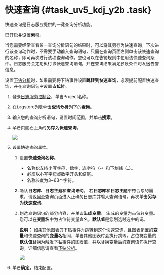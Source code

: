 # 快速查询 {#task_uv5_kdj_y2b .task}

快速查询是日志服务提供的一键查询分析功能。

已开启并设置**索引**。

当您需要经常查看某一查询分析语句的结果时，可以将其另存为快速查询，下次进行该查询动作时，不需要手动输入查询语句，只需在查询页面左侧单击该快速查询的名称，即可再次进行该项查询动作。您也可以在告警规则中使用该快速查询条件。日志服务会定期执行该快速查询语句，并在查询结果满足预设条件时发送告警信息。

设置[下钻分析](intl.zh-CN/用户指南/可视化分析/分析图表/下钻分析.md)时，如果需要将下钻事件设置**跳转到快速查询**，必须提前配置快速查询，并在查询语句中设置**占位符**。

1.  登录[日志服务控制台](https://sls.console.aliyun.com)，单击Project名称。 
2.  在Logstore列表单击**查询分析**列下的**查询**。 
3.  输入您的查询分析语句，设置时间范围，并单击**搜索**。 
4.  单击页面右上角的**另存为快速查询**。 

    ![](http://static-aliyun-doc.oss-cn-hangzhou.aliyuncs.com/assets/img/18787/154166221310769_zh-CN.png)

5.  设置快速查询属性。 
    1.  设置**快速查询名称**。 
        -   名称仅支持小写字母、数字、连字符（-）和下划线（\_）。
        -   必须以小写字母或数字开头和结尾。
        -   名称长度为3~63个字符。
    2.  确认**日志库**、**日志主题**和**查询语句**。 若**日志库**和**日志主题**不符合您的需求，请返回至查询页面进入正确的日志库并输入查询语句，再次单击**另存为快速查询**。
    3.  划选查询语句的部分内容，并单击**生成变量**。 生成的变量为占位符变量。您可以在**变量名**中为占位符变量命名。**默认值**是您划选时选中的词。

        **说明：** 如果其他图表的下钻事件为跳转到这个快速查询，且图表配置的**变量**和快速查询的**变量名**相同，单击其他图表时会执行跳转，占位符变量的**默认值**替换为触发下钻事件的图表值，并以替换变量后的查询语句执行查询。详细信息请查看[下钻分析](intl.zh-CN/用户指南/可视化分析/分析图表/下钻分析.md)。

        ![](http://static-aliyun-doc.oss-cn-hangzhou.aliyuncs.com/assets/img/18787/154166221310770_zh-CN.png)

6.  单击**确定**，结束配置。 

